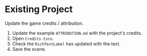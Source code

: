 # Existing Project

Update the game credits / attribution.

1.  Update the example `ATTRIBUTION.md` with the project's credits.
2.  Open `Credits.tscn`.
3.  Check the `RichTextLabel` has updated with the text.
4.  Save the scene.
   